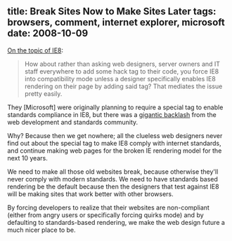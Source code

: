 title: Break Sites Now to Make Sites Later
tags: browsers, comment, internet explorer, microsoft
date: 2008-10-09
---
<a href="http://news.ycombinator.com/item?id=289438">On the topic of IE8</a>:
<blockquote cite="http://news.ycombinator.com/item?id=289438">How about rather than asking web designers, server owners and IT staff everywhere to add some hack tag to their code, you force IE8 into compatibility mode unless a designer specifically enables IE8 rendering on their page by adding said tag? That mediates the issue pretty easily.</blockquote>

They [Microsoft] were originally planning to require a special tag to enable standards compliance in IE8, but there was a <a href="http://en.wikipedia.org/wiki/Internet_Explorer_8#The_2008_Doctype_Trigger_Controversy">gigantic backlash</a> from the web development and standards community.

Why? Because then we get nowhere; all the clueless web designers never find out about the special tag to make IE8 comply with internet standards, and continue making web pages for the broken IE rendering model for the next 10 years.

We need to make all those old websites break, because otherwise they'll never comply with modern standards. We need to have standards based rendering be the default because then the designers that test against IE8 will be making sites that work better with other browsers.

By forcing developers to realize that their websites are non-compliant (either from angry users or specifically forcing quirks mode) and by defaulting to standards-based rendering, we make the web design future a much nicer place to be.
